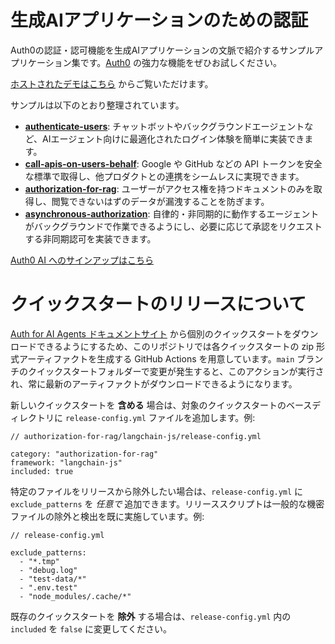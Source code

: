 # 生成AIアプリケーションのための認証

Auth0の認証・認可機能を生成AIアプリケーションの文脈で紹介するサンプルアプリケーション集です。[Auth0](https://www.auth0.ai/) の強力な機能をぜひお試しください。

[ホストされたデモはこちら](https://demo.auth0.ai/) からご覧いただけます。

サンプルは以下のとおり整理されています。

- [**authenticate-users**](https://auth0.com/ai/docs/user-authentication): チャットボットやバックグラウンドエージェントなど、AIエージェント向けに最適化されたログイン体験を簡単に実装できます。
- [**call-apis-on-users-behalf**](https://auth0.com/ai/docs/call-others-apis-on-users-behalf): Google や GitHub などの API トークンを安全な標準で取得し、他プロダクトとの連携をシームレスに実現できます。
- [**authorization-for-rag**](https://auth0.com/ai/docs/authorization-for-rag): ユーザーがアクセス権を持つドキュメントのみを取得し、閲覧できないはずのデータが漏洩することを防ぎます。
- [**asynchronous-authorization**](https://auth0.com/ai/docs/async-authorization): 自律的・非同期的に動作するエージェントがバックグラウンドで作業できるようにし、必要に応じて承認をリクエストする非同期認可を実装できます。

[Auth0 AI へのサインアップはこちら](https://auth0.com/signup?onboard_app=genai&ocid=7014z000001NyoxAAC-aPA4z0000008OZeGAM)

# クイックスタートのリリースについて

[Auth for AI Agents ドキュメントサイト](https://auth0.com/ai/docs) から個別のクイックスタートをダウンロードできるようにするため、このリポジトリでは各クイックスタートの zip 形式アーティファクトを生成する GitHub Actions を用意しています。`main` ブランチのクイックスタートフォルダーで変更が発生すると、このアクションが実行され、常に最新のアーティファクトがダウンロードできるようになります。

新しいクイックスタートを **含める** 場合は、対象のクイックスタートのベースディレクトリに `release-config.yml` ファイルを追加します。例:

```
// authorization-for-rag/langchain-js/release-config.yml

category: "authorization-for-rag"
framework: "langchain-js"
included: true
```

特定のファイルをリリースから除外したい場合は、`release-config.yml` に `exclude_patterns` を *任意で* 追加できます。リリーススクリプトは一般的な機密ファイルの除外と検出を既に実施しています。例:

```
// release-config.yml

exclude_patterns:
  - "*.tmp"
  - "debug.log"
  - "test-data/*"
  - ".env.test"
  - "node_modules/.cache/*"
```

既存のクイックスタートを **除外** する場合は、`release-config.yml` 内の `included` を `false` に変更してください。
